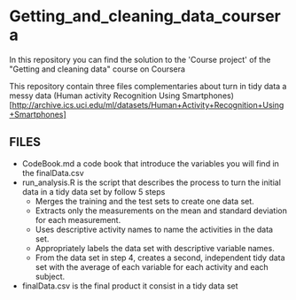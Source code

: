 # Getting_and_cleaning_data_coursera
In this repository you can find the solution to the 'Course project' of the "Getting and cleaning data" course on Coursera 

This repository contain three files complementaries about turn in tidy data a messy data (Human activity Recognition Using Smartphones)[http://archive.ics.uci.edu/ml/datasets/Human+Activity+Recognition+Using+Smartphones]

## FILES

* CodeBook.md a code book that introduce the variables you will find in the finalData.csv
* run_analysis.R is the script that describes the process to turn the initial data in a tidy data set by follow 5 steps
  - Merges the training and the test sets to create one data set.
  - Extracts only the measurements on the mean and standard deviation for each measurement.
  - Uses descriptive activity names to name the activities in the data set.
  - Appropriately labels the data set with descriptive variable names.
  - From the data set in step 4, creates a second, independent tidy data set with the average of each variable for each activity and each subject.
* finalData.csv is the final product it consist in a tidy data set 
